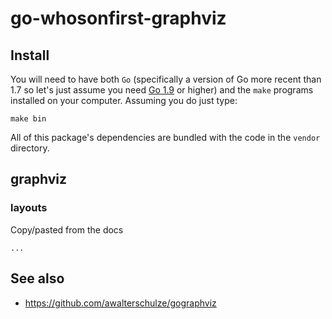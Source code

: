 # go-whosonfirst-graphviz

## Install

You will need to have both `Go` (specifically a version of Go more recent than 1.7 so let's just assume you need [Go 1.9](https://golang.org/dl/) or higher) and the `make` programs installed on your computer. Assuming you do just type:

```
make bin
```

All of this package's dependencies are bundled with the code in the `vendor` directory.

## graphviz

### layouts

Copy/pasted from the docs

```
...
```

## See also

* https://github.com/awalterschulze/gographviz